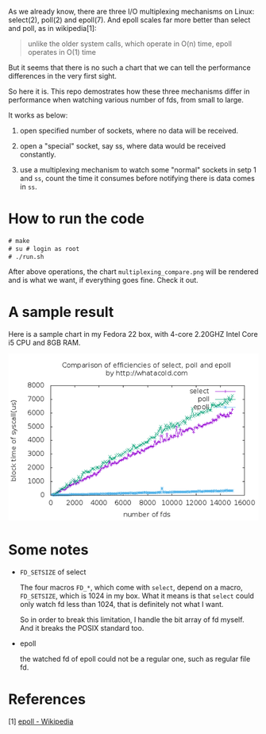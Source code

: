 As we already know, there are three I/O multiplexing mechanisms on Linux: select(2), poll(2) and epoll(7).
And epoll scales far more better than select and poll, as in wikipedia[1]:

> unlike the older system calls, which operate in O(n) time, epoll operates in O(1) time

But it seems that there is no such a chart that we can tell
the performance differences in the very first sight.

So here it is.
This repo demostrates how these three mechanisms differ in performance
when watching various number of fds, from small to large.

It works as below:

1. open specified number of sockets, where no data will be received.

1. open a "special" socket, say ss, where data would be received constantly.

1. use a multiplexing mechanism to watch some "normal" sockets in setp 1 and `ss`,
count the time it consumes before notifying there is data comes in `ss`.

# How to run the code

    # make
    # su # login as root
    # ./run.sh

After above operations, the chart `multiplexing_compare.png` will be rendered and is what we want,
if everything goes fine. Check it out.

# A sample result

Here is a sample chart in my Fedora 22 box, with 4-core 2.20GHZ Intel Core i5 CPU and 8GB RAM.

![performance difference of Linux I/O multiplexing](multiplexing_compare.png)

# Some notes

* `FD_SETSIZE` of select

    The four macros `FD_*`, which come with `select`, depend on a macro, `FD_SETSIZE`,
    which is 1024 in my box. What it means is that `select` could only watch fd less than 1024,
    that is definitely not what I want.

    So in order to break this limitation, I handle the bit array of fd myself.
    And it breaks the POSIX standard too.

* epoll

    the watched fd of epoll could not be a regular one, such as regular file fd.

# References

[1] [epoll - Wikipedia](https://en.wikipedia.org/wiki/Epoll)
